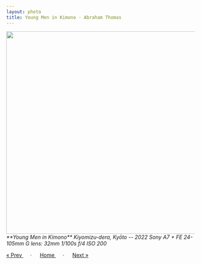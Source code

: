 ```yaml
---
layout: photo
title: Young Men in Kimono · Abraham Thomas
---
```


<img src="/assets/photos/Kimono-1.jpg" width="540px" class="photo">

<i>
**Young Men in Kimono**  
Kiyomizu-dera, Kyōto -- 2022  
Sony A7 + FE 24-105mm G lens: 32mm 1/100s f/4 ISO 200</i>

<a href="/gallery/bamboo"> &laquo; Prev </a> &emsp; · &emsp; 
<a href="/gallery"> Home </a> &emsp; · &emsp; 
<a href="/gallery/kimono-2"> Next &raquo; </a>
